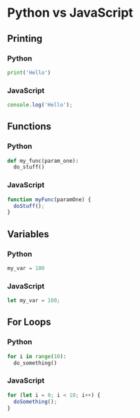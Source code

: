 # Python vs JavaScript

## Printing

### Python
```python
print('Hello')
```

### JavaScript
```javascript
console.log('Hello');
```

## Functions

### Python
```python
def my_func(param_one):
  do_stuff()
```

### JavaScript
```javascript
function myFunc(paramOne) {
  doStuff();
}
```

## Variables

### Python
```python
my_var = 100
```

### JavaScript
```javascript
let my_var = 100;
```

## For Loops

### Python
```python
for i in range(10):
  do_something()
```

### JavaScript
```javascript
for (let i = 0; i < 10; i++) {
  doSomething();
}
```
